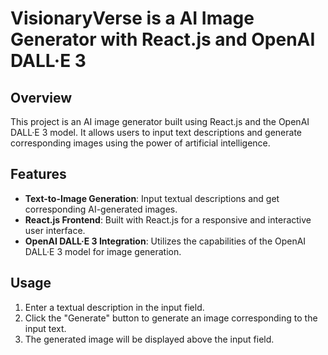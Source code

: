 # VisionaryVerse is a  AI Image Generator with React.js and OpenAI DALL·E 3

## Overview

This project is an AI image generator built using React.js and the OpenAI DALL·E 3 model. It allows users to input text descriptions and generate corresponding images using the power of artificial intelligence.

## Features

- **Text-to-Image Generation**: Input textual descriptions and get corresponding AI-generated images.
- **React.js Frontend**: Built with React.js for a responsive and interactive user interface.
- **OpenAI DALL·E 3 Integration**: Utilizes the capabilities of the OpenAI DALL·E 3 model for image generation.

## Usage

1. Enter a textual description in the input field.
2. Click the "Generate" button to generate an image corresponding to the input text.
3. The generated image will be displayed above the input field.
